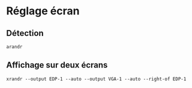 # Réglage écran

## Détection
```
arandr
```

## Affichage sur deux écrans
```
xrandr --output EDP-1 --auto --output VGA-1 --auto --right-of EDP-1
```
